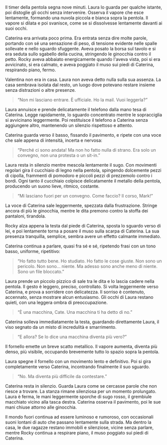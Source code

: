 Il timer della pentola segna nove minuti.
Laura lo guarda per qualche istante, poi distoglie gli occhi senza intervenire. Osserva il vapore che esce lentamente, formando una nuvola piccola e bianca sopra la pentola. Il vapore si dilata e poi svanisce, come se si dissolvesse lentamente davanti ai suoi occhi.

Caterina era arrivata poco prima. Era entrata senza dire molte parole, portando con sé una sensazione di peso, di tensione evidente nelle spalle sollevate e nello sguardo sfuggente. Aveva posato la borsa sul tavolo e si era seduta sullo sgabello della cucina, stringendo le ginocchia contro il petto. Rocky aveva abbaiato energicamente quando l'aveva vista, poi si era avvicinato, si era calmato, e aveva poggiato il muso sui piedi di Caterina, respirando piano, fermo.

Valentina non era in casa. Laura non aveva detto nulla sulla sua assenza. La casa sembrava isolata dal resto, un luogo dove potevano restare insieme senza distrazioni o altre presenze.

> “Non mi lasciano entrare. È ufficiale. Ho la mail. Vuoi leggerla?”

Laura annuisce e prende delicatamente il telefono dalla mano tesa di Caterina. Legge rapidamente, lo sguardo concentrato mentre le sopracciglia si avvicinano leggermente. Poi restituisce il telefono a Caterina senza aggiungere altro, mantenendo un silenzio rispettoso e attento.

Caterina guarda verso il basso, fissando il pavimento, e ripete con una voce che sale appena di intensità, incerta e nervosa:

> “Perché ci sono andata! Ma non ho fatto nulla di strano. Era solo un convegno, non una protesta o un sit-in.”

Laura resta in silenzio mentre mescola lentamente il sugo. Con movimenti regolari gira il cucchiaio di legno nella pentola, spingendo dolcemente pezzi di cipolla, frammenti di pomodoro e piccoli pezzi di prezzemolo contro i bordi. Ogni tanto il cucchiaio colpisce delicatamente il metallo della pentola, producendo un suono lieve, ritmico, costante.

> “Mi lasciano fuori per un convegno. Come faccio? Il corso, Mark!”

La voce di Caterina sale leggermente, spezzata dalla frustrazione. Stringe ancora di più le ginocchia, mentre le dita premono contro la stoffa dei pantaloni, tirandola.

Rocky alza appena la testa dal piede di Caterina, sposta lo sguardo verso di lei, e poi lentamente torna a posare il muso sulla scarpa di Caterina. La sua presenza tranquilla, semplice, sembra avere un effetto calmante immediato.

Caterina continua a parlare, quasi fra sé e sé, ripetendo frasi con un tono basso, uniforme, ripetitivo:

> “Ho fatto tutto bene. Ho studiato. Ho fatto le cose giuste. Non sono un pericolo. Non sono... niente. Ma adesso sono anche meno di niente. Sono un file bloccato.”

Laura prende un piccolo pizzico di sale tra le dita e lo lascia cadere nella pentola. Il gesto è leggero, preciso, controllato. Si volta leggermente verso Caterina, e prova a sorridere con delicatezza. Il sorriso è contenuto, accennato, senza mostrare alcun entusiasmo. Gli occhi di Laura restano quieti, con una leggera ombra di preoccupazione.

> “È una macchina, Cate. Una macchina ti ha detto di no.”

Caterina solleva immediatamente la testa, guardando direttamente Laura, il viso segnato da un misto di incredulità e smarrimento.

> “E allora? Se lo dice una macchina diventa più vero?”

Il fornello emette un breve scatto metallico. Il vapore aumenta, diventa più denso, più visibile, occupando brevemente tutto lo spazio sopra la pentola.

Laura spegne il fornello con un movimento lento e definitivo. Poi si gira completamente verso Caterina, incontrando finalmente il suo sguardo.

> “No. Ma diventa più difficile da contestare.”

Caterina resta in silenzio. Guarda Laura come se cercasse parole che non riesce a trovare. La stanza rimane silenziosa per un momento prolungato. Laura è ferma, le mani leggermente sporche di sugo rosso, il grembiule macchiato vicino alla tasca destra. Caterina osserva il pavimento, poi le sue mani chiuse attorno alle ginocchia.

Il mondo fuori continua ad essere luminoso e rumoroso, con occasionali suoni lontani di auto che passano lentamente sulla strada. Ma dentro la casa, le due ragazze restano immobili e silenziose, vicine senza parlare, mentre Rocky continua a respirare piano, il muso poggiato sui piedi di Caterina.
